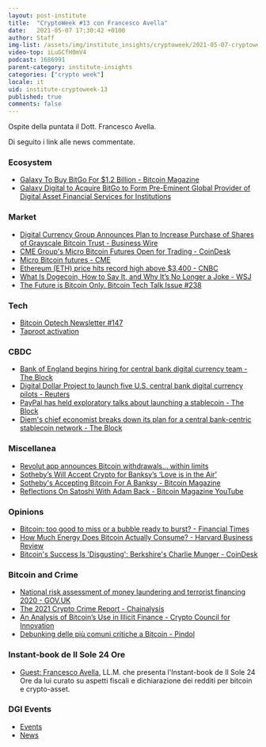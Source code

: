 ```yaml
---
layout: post-institute
title:  "CryptoWeek #13 con Francesco Avella"
date:   2021-05-07 17:30:42 +0100
author: Staff
img-list: /assets/img/institute_insights/cryptoweek/2021-05-07-cryptoweek-thumb.jpg
video-top: iLuGCfH0mV4
podcast: 1686991
parent-category: institute-insights
categories: ["crypto week"]
locale: it
uid: institute-cryptoweek-13
published: true
comments: false
---
```


Ospite della puntata il Dott. Francesco Avella.

Di seguito i link alle news commentate.

### Ecosystem

- [Galaxy To Buy BitGo For $1.2 Billion - Bitcoin Magazine](https://bitcoinmagazine.com/business/galaxy-to-buy-bitgo-for-1-2-billion)
- [Galaxy Digital to Acquire BitGo to Form Pre-Eminent Global Provider of Digital Asset Financial Services for Institutions](https://www.newswire.ca/news-releases/galaxy-digital-to-acquire-bitgo-to-form-pre-eminent-global-provider-of-digital-asset-financial-services-for-institutions-834031710.html)

### Market

- [Digital Currency Group Announces Plan to Increase Purchase of Shares of Grayscale Bitcoin Trust - Business Wire](https://www.businesswire.com/news/home/20210503005293/en/Digital-Currency-Group-Announces-Plan-to-Increase-Purchase-of-Shares-of-Grayscale-Bitcoin-Trust-OTCQX-GBTC)
- [CME Group's Micro Bitcoin Futures Open for Trading - CoinDesk](https://www.coindesk.com/cme-micro-bitcoin-futures)
- [Micro Bitcoin futures - CME](https://www.cmegroup.com/trading/micro-bitcoin-futures.html)
- [Ethereum (ETH) price hits record high above $3,400 - CNBC](https://www.cnbc.com/2021/05/04/ethereum-eth-price-hits-record-high-above-3400.html)
- [What Is Dogecoin, How to Say It, and Why It’s No Longer a Joke - WSJ](https://www.wsj.com/articles/what-is-dogecoin-how-to-say-it-and-why-its-no-longer-a-joke-thanks-elon-11612820776?mod=markets_featst_pos2)
- [The Future is Bitcoin Only. Bitcoin Tech Talk Issue #238](https://jimmysong.substack.com/p/the-future-is-bitcoin-only-bitcoin)

### Tech

- [Bitcoin Optech Newsletter #147](https://bitcoinops.org/en/newsletters/2021/05/05/)
- [Taproot activation](https://taproot.watch/)

### CBDC

- [Bank of England begins hiring for central bank digital currency team - The Block](https://www.theblockcrypto.com/linked/103424/bank-of-england-hiring-cbdc-team)
- [Digital Dollar Project to launch five U.S. central bank digital currency pilots - Reuters](https://www.reuters.com/business/finance/digital-dollar-project-launch-five-us-central-bank-digital-currency-pilots-2021-05-03)
- [PayPal has held exploratory talks about launching a stablecoin - The Block](https://www.theblockcrypto.com/post/103617/paypal-has-held-exploratory-talks-about-launching-a-stablecoin-sources)
- [Diem's chief economist breaks down its plan for a central bank-centric stablecoin network - The Block](https://www.theblockcrypto.com/post/103536/diems-economist-plan-stablecoin-cbdc)

### Miscellanea

- [Revolut app announces Bitcoin withdrawals… within limits](https://cointelegraph.com/news/revolut-app-announces-bitcoin-withdrawals-within-limits)
- [Sotheby’s Will Accept Crypto for Banksy’s ‘Love is in the Air’](https://www.sothebys.com/en/buy/auction/2021/contemporary-art-evening-auction/love-is-in-the-air-2)
- [Sotheby's Accepting Bitcoin For A Banksy - Bitcoin Magazine](https://bitcoinmagazine.com/culture/sothebys-accepting-bitcoin-for-a-banksy)
- [Reflections On Satoshi With Adam Back - Bitcoin Magazine YouTube](https://www.youtube.com/watch?v=3CEROEMaebM&t=272s)

### Opinions

- [Bitcoin: too good to miss or a bubble ready to burst? - Financial Times](https://www.ft.com/content/be796d33-a5e7-4753-98a8-b586f1680d58)
- [How Much Energy Does Bitcoin Actually Consume? - Harvard Business Review](https://hbr.org/2021/05/how-much-energy-does-bitcoin-actually-consume)
- [Bitcoin's Success Is 'Disgusting': Berkshire's Charlie Munger - CoinDesk](https://www.coindesk.com/bitcoins-success-is-disgusting-berkshires-charlie-munger)

### Bitcoin and Crime

- [National risk assessment of money laundering and terrorist financing 2020 - GOV.UK](https://www.gov.uk/government/publications/national-risk-assessment-of-money-laundering-and-terrorist-financing-2020)
- [The 2021 Crypto Crime Report - Chainalysis](https://go.chainalysis.com/rs/503-FAP-074/images/Chainalysis-Crypto-Crime-2021.pdf)
- [An Analysis of Bitcoin’s Use in Illicit Finance - Crypto Council for Innovation](https://cryptoforinnovation.org/resources/Analysis_of_Bitcoin_in_Illicit_Finance.pdf)
- [Debunking delle più comuni critiche a Bitcoin - Pindol](https://www.albertodeluigi.com/2021/04/30/debunking-critiche-bitcoin/)

### Instant-book de Il Sole 24 Ore

- [Guest: Francesco Avella](https://www.linkedin.com/posts/ferdinandoametrano_cryptoweek-bitcoin-activity-6796311659150413824-kg-z), LL.M. che presenta l'Instant-book de Il Sole 24 Ore da lui curato su aspetti fiscali e dichiarazione dei redditi per bitcoin e crypto-asset.

### DGI Events

- [Events](https://dgi.io/events/)
- [News](https://dgi.io/news/)
